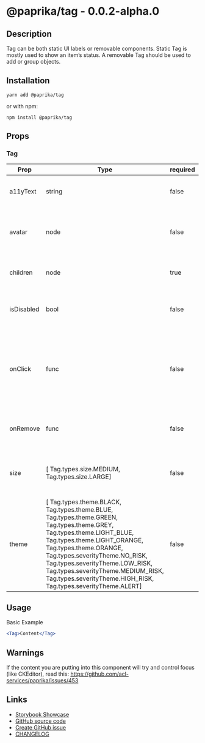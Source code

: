 <!-- start: Autogenerated - do not modify -->

# @paprika/tag - 0.0.2-alpha.0

## Description

Tag can be both static UI labels or removable components. Static Tag is mostly used to show an item’s status. A removable Tag should be used to add or group objects.

## Installation

```
yarn add @paprika/tag
```

or with npm:

```
npm install @paprika/tag
```

## Props

### Tag

| Prop       | Type                                                                                                                                                                                                                                                                                                                                                    | required | default               | Description                                                                               |
| ---------- | ------------------------------------------------------------------------------------------------------------------------------------------------------------------------------------------------------------------------------------------------------------------------------------------------------------------------------------------------------- | -------- | --------------------- | ----------------------------------------------------------------------------------------- |
| a11yText   | string                                                                                                                                                                                                                                                                                                                                                  | false    | null                  | used in aria-tag on the root element                                                      |
| avatar     | node                                                                                                                                                                                                                                                                                                                                                    | false    | null                  | Can pass a avatar to be displayed to the left of the tag content                          |
| children   | node                                                                                                                                                                                                                                                                                                                                                    | true     | -                     | Content to show in the central area of the tag                                            |
| isDisabled | bool                                                                                                                                                                                                                                                                                                                                                    | false    | false                 | Disables tag onClick and remove button functionality                                      |
| onClick    | func                                                                                                                                                                                                                                                                                                                                                    | false    | null                  | Fires when clicking the root element. Should also pass value for a11yText when using this |
| onRemove   | func                                                                                                                                                                                                                                                                                                                                                    | false    | null                  | Pass a function to show a remove button                                                   |
| size       | [ Tag.types.size.MEDIUM, Tag.types.size.LARGE]                                                                                                                                                                                                                                                                                                          | false    | Tag.types.size.MEDIUM | Size of the tag(font size, min-height, padding, etc).                                     |
| theme      | [ Tag.types.theme.BLACK, Tag.types.theme.BLUE, Tag.types.theme.GREEN, Tag.types.theme.GREY, Tag.types.theme.LIGHT_BLUE, Tag.types.theme.LIGHT_ORANGE, Tag.types.theme.ORANGE, Tag.types.severityTheme.NO_RISK, Tag.types.severityTheme.LOW_RISK, Tag.types.severityTheme.MEDIUM_RISK, Tag.types.severityTheme.HIGH_RISK, Tag.types.severityTheme.ALERT] | false    | Tag.types.theme.GREY  | Visual theme of the tag                                                                   |

<!-- end: Autogenerated - do not modify -->
<!-- content -->

## Usage

Basic Example

```jsx
<Tag>Content</Tag>
```

## Warnings

If the content you are putting into this component will try and control focus (like CKEditor), read this: https://github.com/acl-services/paprika/issues/453

<!-- eoContent -->

## Links

- [Storybook Showcase](https://paprika.highbond.com/?path=/story/display-tag--showcase)
- [GitHub source code](https://github.com/acl-services/paprika/tree/master/packages/Tag/src)
- [Create GitHub issue](https://github.com/acl-services/paprika/issues/new?label=[]&title=@paprika/tag%20[help]:%20your%20short%20description&body=%0A%23%20Help%20wanted%0A%0A%23%23%20Please%20write%20your%20question.%0A*A%20clear%20and%20concise%20description%20of%20what%20the%20question%20is*%0A%0A%23%23%20Additional%20context%0A*Add%20any%20other%20context%20or%20screenshots%20about%20your%20question%20here.*%0A)
- [CHANGELOG](https://github.com/acl-services/paprika/tree/master/packages/Tag/CHANGELOG.md)
